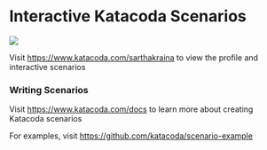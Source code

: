 # Interactive Katacoda Scenarios

[![](http://shields.katacoda.com/katacoda/sarthakraina/count.svg)](https://www.katacoda.com/sarthakraina "Get your profile on Katacoda.com")

Visit https://www.katacoda.com/sarthakraina to view the profile and interactive scenarios

### Writing Scenarios
Visit https://www.katacoda.com/docs to learn more about creating Katacoda scenarios

For examples, visit https://github.com/katacoda/scenario-example
